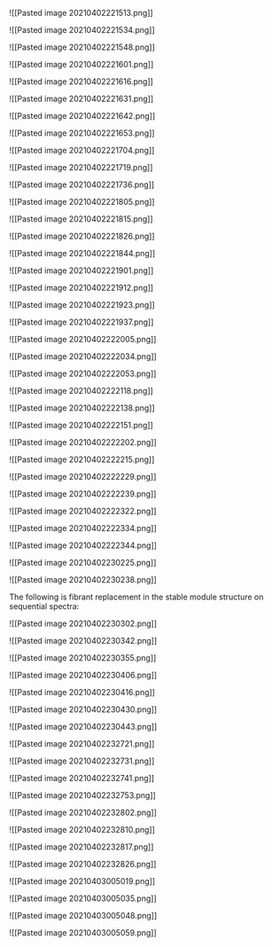 ![[Pasted image 20210402221513.png]]

![[Pasted image 20210402221534.png]]

![[Pasted image 20210402221548.png]]

![[Pasted image 20210402221601.png]]

![[Pasted image 20210402221616.png]]

![[Pasted image 20210402221631.png]]

![[Pasted image 20210402221642.png]]

![[Pasted image 20210402221653.png]]

![[Pasted image 20210402221704.png]]

![[Pasted image 20210402221719.png]]

![[Pasted image 20210402221736.png]]

![[Pasted image 20210402221805.png]]

![[Pasted image 20210402221815.png]]

![[Pasted image 20210402221826.png]]

![[Pasted image 20210402221844.png]]

![[Pasted image 20210402221901.png]]

![[Pasted image 20210402221912.png]]

![[Pasted image 20210402221923.png]]

![[Pasted image 20210402221937.png]]

![[Pasted image 20210402222005.png]]

![[Pasted image 20210402222034.png]]

![[Pasted image 20210402222053.png]]

![[Pasted image 20210402222118.png]]

![[Pasted image 20210402222138.png]]

![[Pasted image 20210402222151.png]]

![[Pasted image 20210402222202.png]]

![[Pasted image 20210402222215.png]]

![[Pasted image 20210402222229.png]]

![[Pasted image 20210402222239.png]]

![[Pasted image 20210402222322.png]]

![[Pasted image 20210402222334.png]]

![[Pasted image 20210402222344.png]]

![[Pasted image 20210402230225.png]]

![[Pasted image 20210402230238.png]]

The following is fibrant replacement in the stable module structure on sequential spectra:

![[Pasted image 20210402230302.png]]

![[Pasted image 20210402230342.png]]

![[Pasted image 20210402230355.png]]

![[Pasted image 20210402230406.png]]

![[Pasted image 20210402230416.png]]

![[Pasted image 20210402230430.png]]

![[Pasted image 20210402230443.png]]

![[Pasted image 20210402232721.png]]

![[Pasted image 20210402232731.png]]

![[Pasted image 20210402232741.png]]

![[Pasted image 20210402232753.png]]

![[Pasted image 20210402232802.png]]

![[Pasted image 20210402232810.png]]

![[Pasted image 20210402232817.png]]

![[Pasted image 20210402232826.png]]

![[Pasted image 20210403005019.png]]

![[Pasted image 20210403005035.png]]

![[Pasted image 20210403005048.png]]

![[Pasted image 20210403005059.png]]
